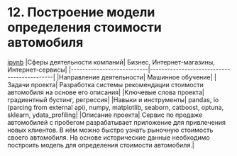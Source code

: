 # 12. Построение модели определения стоимости автомобиля
[ipynb](https://github.com/AlexKretov/Portfolio/blob/dc01b9b193100ad482069c7dfd0df5352e2b0cd0/CarPricing/car_price_predict.ipynb)
|Сферы деятельности компаний| Бизнес, Интернет-магазины, Интернет-сервисы|
|---------------------------|--------------------------------------------|
|Направление деятельности| Машинное обучение|
|Задачи проекта| Разработка системы рекомендации стоимости автомобиля на основе его описания|
|Ключевые слова проекта| градиентный бустинг, регрессия|
|Навыки и инструменты| pandas, io (parcing from external api), numpy, matplotlib, seaborn, catboost, optuna, sklearn, ydata_profiling|
|Описание проекта| Сервис по продаже автомобилей с пробегом  разрабатывает приложение для привлечения новых клиентов. В нём можно быстро узнать рыночную стоимость своего автомобиля. На основе исторические данные необходимо построить модель для определения стоимости автомобиля.|
